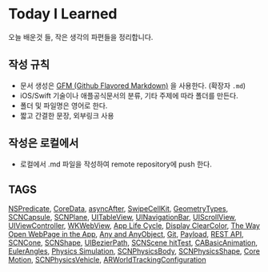 # Today I Learned
오늘 배운것 들, 작은 생각의 파편들을 정리합니다.

## 작성 규칙
- 문서 생성은 [GFM (Github Flavored Markdown)](https://help.github.com/articles/github-flavored-markdown/) 을 사용한다. (확장자 `.md`)
- iOS/Swift 기술이나 애플공식문서의 분류, 기타 주제에 따라 폴더를 만든다.
- 폴더 및 파일명은 영어로 한다.
- 짧고 간결한 문장, 외부링크 사용

## 작성은 로컬에서
- 로컬에서 .md 파일을 작성하여 remote repository에 push 한다.

## TAGS
[NSPredicate][nsp], [CoreData][coredata], [asyncAfter][after], [SwipeCellKit][cellKit], [GeometryTypes][geometry], [SCNCapsule][capsule], [SCNPlane][plane], [UITableView][table], [UINavigationBar][navibar], [UIScrollView][scroll], [UIViewController][viewcontroller], [WKWebView][webview], [App Life Cycle][lifecycle], [Display ClearColor][clear], [The Way Open WebPage in the App][webpage],
[Any and AnyObject][any], [Git][git], [Payload][payload], [REST API][restapi], [SCNCone][cone], [SCNShape][shape], [UIBezierPath][bezierpath], [SCNScene hitTest][hitTest], [CABasicAnimation][basicanimation], [EulerAngles][euler], [Physics Simulation][physics], [SCNPhysicsBody][physicsbody], [SCNPhysicsShape][physicsshape], [Core Motion][coremotion], [SCNPhysicsVehicle][vehicle], [ARWorldTrackingConfiguration][worldtracking]





[nsp]: /01_iOS/CoreData/NSPredicate.md
[coredata]: /01_iOS/CoreData/what_is_coredata.md
[after]: /01_iOS/Dispatch/DispatchQueue_main_asyncAfter.md
[cellKit]: /01_iOS/FrameWork/SwipeCellKit.md
[geometry]: /01_iOS/SceneKit/Built-in_Geometry_Types/00_Geometry_Types.md
[capsule]: /01_iOS/SceneKit/Built-in_Geometry_Types/05_SCNCapsule.md
[plane]: /01_iOS/SceneKit/Built-in_Geometry_Types/08_SCNPlane.md
[table]: /01_iOS/UIKit/TableViews/UITableView.md
[navibar]: /01_iOS/UIKit/ViewControllers/UINavigationBar.md
[scroll]: /01_iOS/UIKit/ViewControllers/UIScrollView.md
[viewcontroller]: /01_iOS/UIKit/ViewControllers/UIViewController.md
[webview]: /01_iOS/WebKit/WKWebView.md
[lifecycle]: /01_iOS/App_Life_Cycle.md
[clear]: /01_iOS/Display_clearColor_UIViewController_over_UIViewController.md
[webpage]: /01_iOS/The_Way_Open_WebPage_in_the_App.md
[any]: /02_Swift/Any_And_AnyObject.md
[git]: /03_ETC/Git.md
[payload]: /03_ETC/Payload.md
[restapi]: /03_ETC/REST_API.md
[cone]: 01_iOS/SceneKit/Built-in_Geometry_Types/06_SCNCone.md
[shape]: 01_iOS/SceneKit/Built-in_Geometry_Types/SCNShape.md
[bezierpath]: 01_iOS/UIKit/Drawing/UIBezierPath.md
[hitTest]: 01_iOS/SceneKit/SCNSceneRenderer/hitTest.md
[basicanimation]: 01_iOS/Core_Animation/CABasicAnimation.md
[euler]: 03_ETC/EulerAngles.md
[physics]: 01_iOS/SceneKit/Physics_Simulation/Physics_Simulation.md
[physicsbody]: 01_iOS/SceneKit/Physics_Simulation/SCNPhysicsBody.md
[physicsshape]: 01_iOS/SceneKit/Physics_Simulation/SCNPhysicsShape.md
[coremotion]: 01_iOS/Core_Motion/Core_Motion.md
[vehicle]: 01_iOS/SceneKit/Physics_Simulation/SCNPhysicsVehicle.md
[worldtracking]: 01_iOS/ARKit/ARWorldTrackingConfiguration.md
